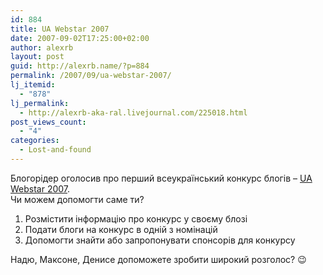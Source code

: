 ```yaml
---
id: 884
title: UA Webstar 2007
date: 2007-09-02T17:25:00+02:00
author: alexrb
layout: post
guid: http://alexrb.name/?p=884
permalink: /2007/09/ua-webstar-2007/
lj_itemid:
  - "878"
lj_permalink:
  - http://alexrb-aka-ral.livejournal.com/225018.html
post_views_count:
  - "4"
categories:
  - Lost-and-found
---
```

Блогорідер оголосив про перший всеукраїнський конкурс блогів &#8211; [UA Webstar 2007](http://blogoreader.org.ua/2007/09/02/uawebstar-2007).  
Чи можем допомогти саме ти?  
1. Розмістити інформацію про конкурс у своєму блозі  
2. Подати блоги на конкурс в одній з номінацій  
3. Допомогти знайти або запропонувати спонсорів для конкурсу

Надю, Максоне, Денисе допоможете зробити широкий розголос? 😉